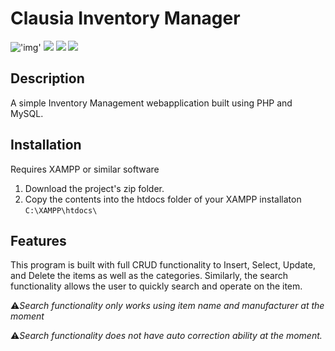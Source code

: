 # Clausia Inventory Manager

!['img'](https://img.shields.io/static/v1?label=language&message=PHP&color=blue) ![](https://img.shields.io/static/v1?label=database&message=MySQL&color=red) ![](https://img.shields.io/static/v1?label=version&message=N/A&color=success) ![](https://img.shields.io/static/v1?label=stylesheet&message=SASS&color=orange)

## Description

A simple Inventory Management webapplication built using PHP and MySQL.

## Installation

Requires XAMPP or similar software

1. Download the project's zip folder.
2. Copy the contents into the htdocs folder of your XAMPP installaton
   `C:\XAMPP\htdocs\`

## Features

This program is built with full CRUD functionality to Insert, Select, Update, and Delete the items as well as the categories. Similarly, the search functionality allows the user to quickly search and operate on the item.

:warning:_Search functionality only works using item name and manufacturer at the moment_

:warning:_Search functionality does not have auto correction ability at the moment._
